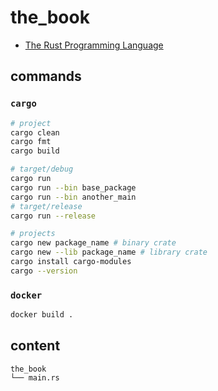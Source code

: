 # the_book

- [The Rust Programming Language](https://doc.rust-lang.org/book/ch01-03-hello-cargo.html)

## commands

### `cargo`

```bash
# project
cargo clean
cargo fmt
cargo build

# target/debug
cargo run
cargo run --bin base_package
cargo run --bin another_main
# target/release
cargo run --release

# projects
cargo new package_name # binary crate
cargo new --lib package_name # library crate
cargo install cargo-modules
cargo --version
```

### `docker`

```bash
docker build .
```

## content

```
the_book
└── main.rs
```
